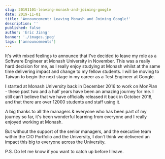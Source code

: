 ```yaml
---
slug: 20191101-leaving-monash-and-joining-google
date: 2019-11-01
title: 'Announcement: Leaving Monash and Joining Google!'
description: ''
published: false
author: 'Eric Jiang'
banner: './images.jpeg'
tags: ['announcements']
---
```


It's with mixed feelings to announce that I've decided to leave my role as a Software Engineer at Monash University in November. This was a really hard decision for me, as I really enjoy studying at Monash whilst at the same time delivering impact and change to my fellow students. I will be moving to Taiwan to begin the next stage in my career as a Test Engineer at Google.

I started at Monash University back in December 2016 to work on MonPlan - these past two and a half years have been an amazing journey for me. I still can’t believe that we have officially released it back in October 2018, and that there are over 12000 students and staff using it.

A big thanks to all the managers & everyone who has been part of my journey so far, it's been wonderful learning from everyone and I really enjoyed working at Monash.

But without the support of the senior managers, and the executive team within the CIO Portfolio and the University, I don’t think we delivered an impact this big to everyone across the University.

P.S. Do let me know if you want to catch up before I leave.
